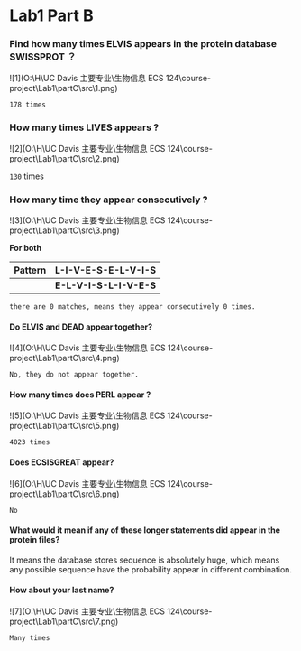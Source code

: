 # Lab1 Part B

### Find how many times ELVIS appears in the protein database SWISSPROT ？

![1](O:\H\UC Davis 主要专业\生物信息 ECS 124\course-project\Lab1\partC\src\1.png)

`178 times`

### How many times LIVES appears ?

![2](O:\H\UC Davis 主要专业\生物信息 ECS 124\course-project\Lab1\partC\src\2.png)

`130` times

### How many time they appear consecutively ?

![3](O:\H\UC Davis 主要专业\生物信息 ECS 124\course-project\Lab1\partC\src\3.png)

**For both** 

| Pattern | L-I-V-E-S-E-L-V-I-S     |
| ------- | ----------------------- |
|         | **E-L-V-I-S-L-I-V-E-S** |

`there are 0 matches, means they appear consecutively 0 times.`

#### Do ELVIS and DEAD appear together?

![4](O:\H\UC Davis 主要专业\生物信息 ECS 124\course-project\Lab1\partC\src\4.png)

`No, they do not appear together.`

#### How many times does PERL appear ?

![5](O:\H\UC Davis 主要专业\生物信息 ECS 124\course-project\Lab1\partC\src\5.png)

`4023 times`

#### Does ECSISGREAT appear?

![6](O:\H\UC Davis 主要专业\生物信息 ECS 124\course-project\Lab1\partC\src\6.png)

`No`

#### What would it mean if any of these longer statements did appear in the protein files?

It means the database stores sequence is absolutely huge, which means any possible sequence have the probability appear in different combination.

#### How about your last name?

![7](O:\H\UC Davis 主要专业\生物信息 ECS 124\course-project\Lab1\partC\src\7.png)

`Many times`